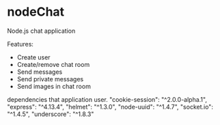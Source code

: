 # nodeChat
Node.js chat application

Features:
- Create user
- Create/remove chat room
- Send messages
- Send private messages
- Send images in chat room

dependencies that application user.
    "cookie-session": "^2.0.0-alpha.1",
    "express": "^4.13.4",
    "helmet": "^1.3.0",
    "node-uuid": "^1.4.7",
    "socket.io": "^1.4.5",
    "underscore": "^1.8.3"
